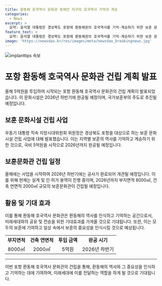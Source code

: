 ```yaml
---
title: 환동해 호국역사 문화관 동해안 지구의 호국역사 기억과 계승
categories:
  - News
excerpt: >
  요약: 윤석열 대통령은 경상북도 포항에 환동해권의 호국역사를 기억·계승하기 위한 보훈 문화시설 건립 사업 계획을 발표했다. 이를 위해 5억원 투입, 2026년 하반기 완공을 목표로 하고 있으며, 공사는 올해에 시작할 예정이다. 이를 통해 환동해의 역사를 기억하고 공유함으로써 다양한 세대의 공감을 이끌어내기를 기대하고 있다.
feature_text: >
  요약: 윤석열 대통령은 경상북도 포항에 환동해권의 호국역사를 기억·계승하기 위한 보훈 문화시설 건립 사업 계획을 발표했다. 이를 위해 5억원 투입, 2026년 하반기 완공을 목표로 하고 있으며, 공사는 올해에 시작할 예정이다. 이를 통해 환동해의 역사를 기억하고 공유함으로써 다양한 세대의 공감을 이끌어내기를 기대하고 있다.
image: 'https://newsdao.kr/res/images/meta/newsdao_breakingnews.jpg'
---
```


<p><img src="https://newsdao.kr/res/images/meta/newsdao_breakingnews.jpg" alt="implanttips 속보" /></p>

<h1 data-ke-size="size24">포항 환동해 호국역사 문화관 건립 계획 발표</h1>

<p data-ke-size="size16">올해 5억원을 투입하여 시작되는 포항 환동해 호국역사 문화관의 건립 계획이 발표되었습니다. 이 문화시설은 2026년 하반기에 완공될 예정이며, 국가보훈부의 주도로 추진될 예정입니다.</p>

<h2 data-ke-size="size22">보훈 문화시설 건립 사업</h2>

<p data-ke-size="size16">우동기 대통령 직속 지방시대위원회 위원장은 경상북도 포항을 대상으로 하는 보훈 문화시설 건립 사업에 대해 발표했습니다. 이는 지역별 보훈의 역사를 기억하고 계승하기 위한 것으로, 국비 5억원을 시작으로 2026년까지 완공될 예정입니다.</p>

<h2 data-ke-size="size22">보훈문화관 건립 일정</h2>

<p data-ke-size="size16">올해에는 사업을 시작하여 2026년 하반기에는 공사가 완료되어 개관될 예정입니다. 이를 위해 현재는 설계 및 인·허가 용역이 진행 중이며, 2026년까지 부지면적 8000㎡, 건축 연면적 2000㎡ 규모의 보훈문화관이 건립될 예정입니다.</p>

<h2 data-ke-size="size22">활용 및 기대 효과</h2>

<p data-ke-size="size16">이를 통해 환동해 호국역사 문화관은 환동해의 역사를 인식하고 기억하는 공간으로서, 미래세대와의 공유 및 전승을 위한 기대효과를 가져올 것으로 기대됩니다. 또한, 이는 모두의 보훈에 기여하고 일상 속에서 보훈의 중요성을 인식시킬 것으로 예상됩니다.</p>

<table>
    <tr>
        <td style="text-align: center; height: 17px;"><b>부지면적</b></td>
        <td style="text-align: center; height: 17px;"><b>건축 연면적</b></td>
        <td style="text-align: center; height: 17px;"><b>투입 금액</b></td>
        <td style="text-align: center; height: 17px;"><b>완공 시기</b></td>
    </tr>
    <tr>
        <td style="text-align: center;">8000㎡</td>
        <td style="text-align: center;">2000㎡</td>
        <td style="text-align: center;">5억원</td>
        <td style="text-align: center;">2026년 하반기</td>
    </tr>
</table>

<hr>

<p data-ke-size="size16">이번 포항 환동해 호국역사 문화관의 건립을 통해, 환동해의 역사와 그 중요성을 인식하고 기억하는 데에 기여하며, 미래세대에 이를 전달하는 역할을 하게 될 것으로 기대됩니다.</p>

